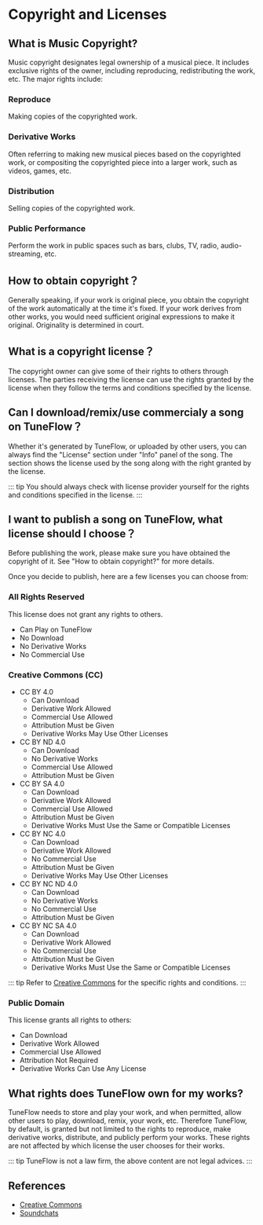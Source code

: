 # Copyright and Licenses

## What is Music Copyright?

Music copyright designates legal ownership of a musical piece. It includes exclusive rights of the owner, including reproducing, redistributing the work, etc. The major rights include:

### Reproduce

Making copies of the copyrighted work.

### Derivative Works

Often referring to making new musical pieces based on the copyrighted work, or compositing the copyrighted piece into a larger work, such as videos, games, etc.

### Distribution

Selling copies of the copyrighted work.

### Public Performance

Perform the work in public spaces such as bars, clubs, TV, radio, audio-streaming, etc.

## How to obtain copyright？

Generally speaking, if your work is original piece, you obtain the copyright of the work automatically at the time it's fixed.
If your work derives from other works, you would need sufficient original expressions to make it original. Originality is determined in court.

## What is a copyright license？

The copyright owner can give some of their rights to others through licenses. The parties receiving the license can use the rights granted by the license when they follow the terms and conditions specified by the license.

## Can I download/remix/use commercialy a song on TuneFlow？

Whether it's generated by TuneFlow, or uploaded by other users, you can always find the "License" section under "Info" panel of the song. The section shows the license used by the song along with the right granted by the license.

<!-- prettier-ignore-start -->
::: tip
You should always check with license provider yourself for the rights and conditions specified in the license.
:::
<!-- prettier-ignore-end -->
## I want to publish a song on TuneFlow, what license should I choose？

Before publishing the work, please make sure you have obtained the copyright of it. See "How to obtain copyright?" for more details.

Once you decide to publish, here are a few licenses you can choose from:

### All Rights Reserved

This license does not grant any rights to others.

* Can Play on TuneFlow
* No Download
* No Derivative Works
* No Commercial Use

### Creative Commons (CC) 

- CC BY 4.0
    * Can Download
    * Derivative Work Allowed
    * Commercial Use Allowed
    * Attribution Must be Given
    * Derivative Works May Use Other Licenses
- CC BY ND 4.0
    * Can Download
    * No Derivative Works
    * Commercial Use Allowed
    * Attribution Must be Given
- CC BY SA 4.0
    * Can Download
    * Derivative Work Allowed
    * Commercial Use Allowed
    * Attribution Must be Given
    * Derivative Works Must Use the Same or Compatible Licenses
- CC BY NC 4.0
    * Can Download
    * Derivative Work Allowed
    * No Commercial Use
    * Attribution Must be Given
    * Derivative Works May Use Other Licenses
- CC BY NC ND 4.0
    * Can Download
    * No Derivative Works
    * No Commercial Use
    * Attribution Must be Given
- CC BY NC SA 4.0
    * Can Download
    * Derivative Work Allowed
    * No Commercial Use
    * Attribution Must be Given
    * Derivative Works Must Use the Same or Compatible Licenses

<!-- prettier-ignore-start -->
::: tip
Refer to [Creative Commons](https://creativecommons.org/choose/) for the specific rights and conditions.
:::
<!-- prettier-ignore-end -->

### Public Domain

This license grants all rights to others:

* Can Download
* Derivative Work Allowed
* Commercial Use Allowed
* Attribution Not Required
* Derivative Works Can Use Any License


## What rights does TuneFlow own for my works?

TuneFlow needs to store and play your work, and when permitted, allow other users to play, download, remix, your work, etc. Therefore TuneFlow, by default, is granted but not limited to the rights to reproduce, make derivative works, distribute, and publicly perform your works. These rights are not affected by which license the user chooses for their works.


<!-- prettier-ignore-start -->
::: tip
TuneFlow is not a law firm, the above content are not legal advices.
:::
<!-- prettier-ignore-end -->

## References

- [Creative Commons](https://creativecommons.org/faq/)
- [Soundchats](https://soundcharts.com/blog/music-copyrights#what-is-music-copyright)
